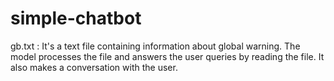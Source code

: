 # simple-chatbot
gb.txt :  It's a text file containing information about global warning.
The model processes the file and answers the user queries by reading the file.
It also makes a conversation with the user.
